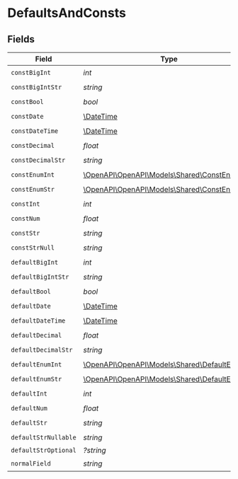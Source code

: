# DefaultsAndConsts


## Fields

| Field                                                                                  | Type                                                                                   | Required                                                                               | Description                                                                            |
| -------------------------------------------------------------------------------------- | -------------------------------------------------------------------------------------- | -------------------------------------------------------------------------------------- | -------------------------------------------------------------------------------------- |
| `constBigInt`                                                                          | *int*                                                                                  | :heavy_check_mark:                                                                     | N/A                                                                                    |
| `constBigIntStr`                                                                       | *string*                                                                               | :heavy_check_mark:                                                                     | N/A                                                                                    |
| `constBool`                                                                            | *bool*                                                                                 | :heavy_check_mark:                                                                     | N/A                                                                                    |
| `constDate`                                                                            | [\DateTime](https://www.php.net/manual/en/class.datetime.php)                          | :heavy_check_mark:                                                                     | N/A                                                                                    |
| `constDateTime`                                                                        | [\DateTime](https://www.php.net/manual/en/class.datetime.php)                          | :heavy_check_mark:                                                                     | N/A                                                                                    |
| `constDecimal`                                                                         | *float*                                                                                | :heavy_check_mark:                                                                     | N/A                                                                                    |
| `constDecimalStr`                                                                      | *string*                                                                               | :heavy_check_mark:                                                                     | N/A                                                                                    |
| `constEnumInt`                                                                         | [\OpenAPI\OpenAPI\Models\Shared\ConstEnumInt](../../Models/Shared/ConstEnumInt.md)     | :heavy_check_mark:                                                                     | N/A                                                                                    |
| `constEnumStr`                                                                         | [\OpenAPI\OpenAPI\Models\Shared\ConstEnumStr](../../Models/Shared/ConstEnumStr.md)     | :heavy_check_mark:                                                                     | N/A                                                                                    |
| `constInt`                                                                             | *int*                                                                                  | :heavy_check_mark:                                                                     | N/A                                                                                    |
| `constNum`                                                                             | *float*                                                                                | :heavy_check_mark:                                                                     | N/A                                                                                    |
| `constStr`                                                                             | *string*                                                                               | :heavy_check_mark:                                                                     | N/A                                                                                    |
| `constStrNull`                                                                         | *string*                                                                               | :heavy_check_mark:                                                                     | N/A                                                                                    |
| `defaultBigInt`                                                                        | *int*                                                                                  | :heavy_check_mark:                                                                     | N/A                                                                                    |
| `defaultBigIntStr`                                                                     | *string*                                                                               | :heavy_check_mark:                                                                     | N/A                                                                                    |
| `defaultBool`                                                                          | *bool*                                                                                 | :heavy_check_mark:                                                                     | N/A                                                                                    |
| `defaultDate`                                                                          | [\DateTime](https://www.php.net/manual/en/class.datetime.php)                          | :heavy_check_mark:                                                                     | N/A                                                                                    |
| `defaultDateTime`                                                                      | [\DateTime](https://www.php.net/manual/en/class.datetime.php)                          | :heavy_check_mark:                                                                     | N/A                                                                                    |
| `defaultDecimal`                                                                       | *float*                                                                                | :heavy_check_mark:                                                                     | N/A                                                                                    |
| `defaultDecimalStr`                                                                    | *string*                                                                               | :heavy_check_mark:                                                                     | N/A                                                                                    |
| `defaultEnumInt`                                                                       | [\OpenAPI\OpenAPI\Models\Shared\DefaultEnumInt](../../Models/Shared/DefaultEnumInt.md) | :heavy_check_mark:                                                                     | N/A                                                                                    |
| `defaultEnumStr`                                                                       | [\OpenAPI\OpenAPI\Models\Shared\DefaultEnumStr](../../Models/Shared/DefaultEnumStr.md) | :heavy_check_mark:                                                                     | N/A                                                                                    |
| `defaultInt`                                                                           | *int*                                                                                  | :heavy_check_mark:                                                                     | N/A                                                                                    |
| `defaultNum`                                                                           | *float*                                                                                | :heavy_check_mark:                                                                     | N/A                                                                                    |
| `defaultStr`                                                                           | *string*                                                                               | :heavy_check_mark:                                                                     | N/A                                                                                    |
| `defaultStrNullable`                                                                   | *string*                                                                               | :heavy_check_mark:                                                                     | N/A                                                                                    |
| `defaultStrOptional`                                                                   | *?string*                                                                              | :heavy_minus_sign:                                                                     | N/A                                                                                    |
| `normalField`                                                                          | *string*                                                                               | :heavy_check_mark:                                                                     | N/A                                                                                    |